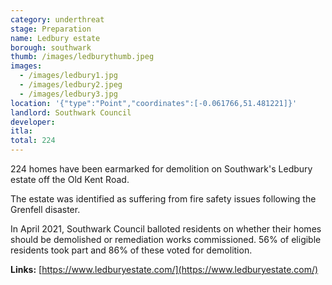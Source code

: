 ```yaml
---
category: underthreat
stage: Preparation 
name: Ledbury estate 
borough: southwark
thumb: /images/ledburythumb.jpeg
images:
  - /images/ledbury1.jpg
  - /images/ledbury2.jpeg
  - /images/ledbury3.jpg
location: '{"type":"Point","coordinates":[-0.061766,51.481221]}'
landlord: Southwark Council
developer:
itla:
total: 224
---
```

224 homes have been earmarked for demolition on Southwark's Ledbury estate off the Old Kent Road.

The estate was identified as suffering from fire safety issues following the Grenfell disaster.

In April 2021, Southwark Council balloted residents on whether their homes should be demolished or remediation works commissioned. 56% of eligible residents took part and 86% of these voted for demolition.

__Links:__
[https://www.ledburyestate.com/](https://www.ledburyestate.com/)


